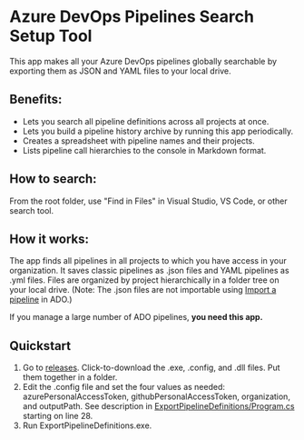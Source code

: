 # Azure DevOps Pipelines Search Setup Tool
This app makes all your Azure DevOps pipelines globally searchable by exporting them as JSON and YAML files to your local drive.

## Benefits:
- Lets you search all pipeline definitions across all projects at once. 
- Lets you build a pipeline history archive by running this app periodically. 
- Creates a spreadsheet with pipeline names and their projects. 
- Lists pipeline call hierarchies to the console in Markdown format. 

## How to search:

From the root folder, use "Find in Files" in Visual Studio, VS Code, or other search tool.

## How it works:

The app finds all pipelines in all projects to which you have access in your organization. 
It saves classic pipelines as .json files and YAML pipelines as .yml files. Files are organized by project hierarchically in a folder tree on your local drive. 
(Note: The .json files are not importable using [Import a pipeline](https://docs.microsoft.com/en-us/azure/devops/pipelines/get-started/clone-import-pipeline?view=azure-devops&tabs=classic#export-and-import-a-pipeline) in ADO.)

If you manage a large number of ADO pipelines, **you need this app.**

## Quickstart
1. Go to [releases](../../releases). Click-to-download the .exe, .config, and .dll files. Put them together in a folder. 
1. Edit the .config file and set the four values as needed: azurePersonalAccessToken, githubPersonalAccessToken, organization, and outputPath.
   See description in [ExportPipelineDefinitions/Program.cs](https://github.com/BruceHaley/ExportPipelineDefinitions/blob/master/ExportPipelineDefinitions/Program.cs#L28) starting on line 28.
1. Run ExportPipelineDefinitions.exe.
